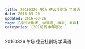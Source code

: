 ```yaml
---
title: 20160326 午场 德云社剧场 学满语
date: 2016-03-26
updated: 2016-03-26
tags: [德云社剧场, 学满语, 相声, 高峰] 
categories: (2016)丙申年场次 
---
```

20160326 午场 德云社剧场 学满语
